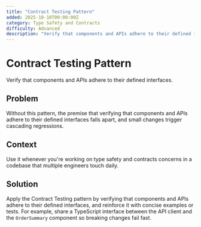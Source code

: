 ```yaml
---
title: "Contract Testing Pattern"
added: 2025-10-10T00:00:00Z
category: Type Safety and Contracts
difficulty: Advanced
description: "Verify that components and APIs adhere to their defined interfaces."
---
```

# Contract Testing Pattern

Verify that components and APIs adhere to their defined interfaces.

## Problem

Without this pattern, the premise that verifying that components and APIs adhere to their defined interfaces falls apart, and small changes trigger cascading regressions.

## Context

Use it whenever you're working on type safety and contracts concerns in a codebase that multiple engineers touch daily.

## Solution

Apply the Contract Testing pattern by verifying that components and APIs adhere to their defined interfaces, and reinforce it with concise examples or tests. For example, share a TypeScript interface between the API client and the `OrderSummary` component so breaking changes fail fast.
